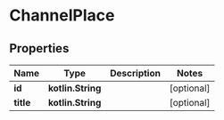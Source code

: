 
# ChannelPlace

## Properties
Name | Type | Description | Notes
------------ | ------------- | ------------- | -------------
**id** | **kotlin.String** |  |  [optional]
**title** | **kotlin.String** |  |  [optional]



